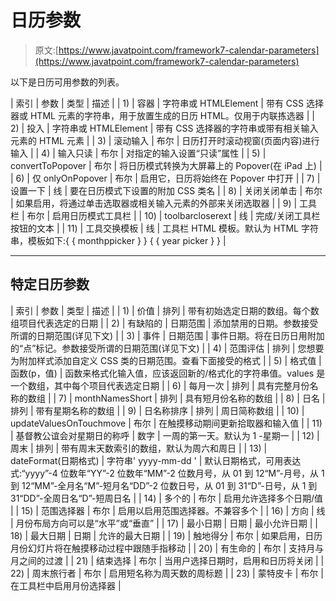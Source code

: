 # 日历参数

> 原文:[https://www.javatpoint.com/framework7-calendar-parameters](https://www.javatpoint.com/framework7-calendar-parameters)

以下是日历可用参数的列表。

| 索引 | 参数 | 类型 | 描述 |
| 1) | 容器 | 字符串或 HTMLElement | 带有 CSS 选择器或 HTML 元素的字符串，用于放置生成的日历 HTML。仅用于内联拣选器 |
| 2) | 投入 | 字符串或 HTMLElement | 带有 CSS 选择器的字符串或带有相关输入元素的 HTML 元素 |
| 3) | 滚动输入 | 布尔 | 日历打开时滚动视窗(页面内容)进行输入 |
| 4) | 输入只读 | 布尔 | 对指定的输入设置“只读”属性 |
| 5) | convertToPopover | 布尔 | 将日历模式转换为大屏幕上的 Popover(在 iPad 上) |
| 6) | 仅 onlyOnPopover | 布尔 | 启用它，日历将始终在 Popover 中打开 |
| 7) | 设置一下 | 线 | 要在日历模式下设置的附加 CSS 类名 |
| 8) | 关闭关闭单击 | 布尔 | 如果启用，将通过单击选取器或相关输入元素的外部来关闭选取器 |
| 9) | 工具栏 | 布尔 | 启用日历模式工具栏 |
| 10) | toolbarcloserext | 线 | 完成/关闭工具栏按钮的文本 |
| 11) | 工具交换模板 | 线 | 工具栏 HTML 模板。默认为 HTML 字符串，模板如下:{ { monthppicker } } { { year picker } } |

* * *

## 特定日历参数

| 索引 | 参数 | 类型 | 描述 |
| 1) | 价值 | 排列 | 带有初始选定日期的数组。每个数组项目代表选定的日期 |
| 2) | 有缺陷的 | 日期范围 | 添加禁用的日期。参数接受所谓的日期范围(详见下文) |
| 3) | 事件 | 日期范围 | 事件日期。将在日历日用附加的“点”标记。参数接受所谓的日期范围(详见下文) |
| 4) | 范围评估 | 排列 | 您想要为附加样式添加自定义 CSS 类的日期范围。查看下面接受的格式 |
| 5) | 格式值 | 函数(p，值) | 函数来格式化输入值，应该返回新的/格式化的字符串值。values 是一个数组，其中每个项目代表选定日期 |
| 6) | 每月一次 | 排列 | 具有完整月份名称的数组 |
| 7) | monthNamesShort | 排列 | 具有短月份名称的数组 |
| 8) | 日名 | 排列 | 带有星期名称的数组 |
| 9) | 日名称排序 | 排列 | 周日简称数组 |
| 10) | updateValuesOnTouchmove | 布尔 | 在触摸移动期间更新拾取器和输入值 |
| 11) | 基督教公谊会对星期日的称呼 | 数字 | 一周的第一天。默认为 1 -星期一 |
| 12) | 周末 | 排列 | 带有周末天数索引的数组，默认为周六和周日 |
| 13) | dateFormat(日期格式) | 字符串' yyyy-mm-dd ' | 默认日期格式，可用表达式:“yyyy”-4 位数年“YY”-2 位数年“MM”-2 位数月号，从 01 到 12“M”-月号，从 1 到 12“MM”-全月名“M”-短月名“DD”-2 位数日号，从 01 到 31“D”-日号，从 1 到 31“DD”-全周日名“D”-短周日名 |
| 14) | 多个的 | 布尔 | 启用允许选择多个日期/值 |
| 15) | 范围选择器 | 布尔 | 启用以启用范围选择器。不兼容多个 |
| 16) | 方向 | 线 | 月份布局方向可以是“水平”或“垂直” |
| 17) | 最小日期 | 日期 | 最小允许日期 |
| 18) | 最大日期 | 日期 | 允许的最大日期 |
| 19) | 触地得分 | 布尔 | 如果启用，日历月份幻灯片将在触摸移动过程中跟随手指移动 |
| 20) | 有生命的 | 布尔 | 支持月与月之间的过渡 |
| 21) | 结束选择 | 布尔 | 当用户选择日期时，启用和日历将关闭 |
| 22) | 周末旅行者 | 布尔 | 启用短名称为周天数的周标题 |
| 23) | 蒙特皮卡 | 布尔 | 在工具栏中启用月份选择器 |